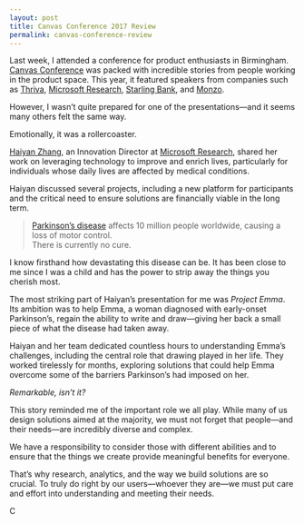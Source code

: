 ```yaml
---
layout: post
title: Canvas Conference 2017 Review
permalink: canvas-conference-review
---
```


Last week, I attended a conference for product enthusiasts in Birmingham. [Canvas Conference](http://canvasconference.co.uk/) was packed with incredible stories from people working in the product space. This year, it featured speakers from companies such as [Thriva](https://thriva.co/), [Microsoft Research](https://www.microsoft.com/en-us/research/), [Starling Bank](https://www.starlingbank.com/), and [Monzo](https://monzo.com/).

However, I wasn’t quite prepared for one of the presentations—and it seems many others felt the same way.

Emotionally, it was a rollercoaster.

[Haiyan Zhang](https://www.linkedin.com/in/haiyanzhang/), an Innovation Director at [Microsoft Research](https://www.microsoft.com/en-us/research/lab/microsoft-research-cambridge/), shared her work on leveraging technology to improve and enrich lives, particularly for individuals whose daily lives are affected by medical conditions.

Haiyan discussed several projects, including a new platform for participants and the critical need to ensure solutions are financially viable in the long term.

> [Parkinson’s disease](https://www.nhs.uk/conditions/Parkinsons-disease/Pages/Introduction.aspx) affects 10 million people worldwide, causing a loss of motor control.  
> There is currently no cure.

I know firsthand how devastating this disease can be. It has been close to me since I was a child and has the power to strip away the things you cherish most.

The most striking part of Haiyan’s presentation for me was *Project Emma*. Its ambition was to help Emma, a woman diagnosed with early-onset Parkinson’s, regain the ability to write and draw—giving her back a small piece of what the disease had taken away.

Haiyan and her team dedicated countless hours to understanding Emma’s challenges, including the central role that drawing played in her life. They worked tirelessly for months, exploring solutions that could help Emma overcome some of the barriers Parkinson’s had imposed on her.

*Remarkable, isn’t it?*

This story reminded me of the important role we all play. While many of us design solutions aimed at the majority, we must not forget that people—and their needs—are incredibly diverse and complex.

We have a responsibility to consider those with different abilities and to ensure that the things we create provide meaningful benefits for everyone.  

That’s why research, analytics, and the way we build solutions are so crucial. To truly do right by our users—whoever they are—we must put care and effort into understanding and meeting their needs.

C
